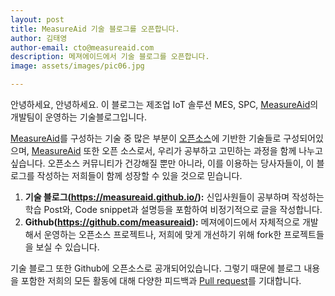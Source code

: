 ```yaml
---
layout: post
title: MeasureAid 기술 블로그를 오픈합니다.
author: 김태영
author-email: cto@measureaid.com
description: 메져에이드에서 기술 블로그를 오픈합니다.
image: assets/images/pic06.jpg

---
```


안녕하세요, 안녕하세요. 이 블로그는 제조업 IoT 솔루션 MES, SPC, [MeasureAid]의 개발팀이 운영하는 기술블로그입니다.

[MeasureAid]를 구성하는 기술 중 많은 부분이 [오픈소스]에 기반한 기술들로 구성되어있으며, [MeasureAid] 또한 오픈 소스로서, 우리가 공부하고 고민하는 과정을 함께 나누고 싶습니다.
오픈소스 커뮤니티가 건강해질 뿐만 아니라, 이를 이용하는 당사자들이, 이 블로그를 작성하는 저희들이 함께 성장할 수 있을 것으로 믿습니다.

 1. **기술 블로그(<https://measureaid.github.io/>):** 신입사원들이 공부하며 작성하는 학습 Post와, Code snippet과 설명등을 포함하여 비정기적으로 글을 작성합니다.
 2. **Github(<https://github.com/measureaid>):** 메져에이드에서 자체적으로 개발해서 운영하는 오픈소스 프로젝트나, 저희에 맞게 개선하기 위해 fork한 프로젝트들을 보실 수 있습니다.

기술 블로그 또한 Github에 오픈소스로 공개되어있습니다. 그렇기 때문에 블로그 내용을 포함한 저희의 모든 활동에 대해 다양한 피드백과 [Pull request]를 기대합니다.

  [Measureaid]: http://www.measureaid.com/
  [오픈소스]: http://ko.wikipedia.org/wiki/%EC%98%A4%ED%94%88_%EC%86%8C%EC%8A%A4
  [Pull request]: http://help.github.com/send-pull-requests/
